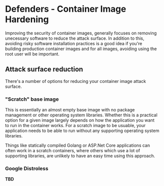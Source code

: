 # Defenders - Container Image Hardening

Improving the security of container images, generally focuses on removing unecessary software to reduce the attack surface. In addition to this, avoiding risky software installation practices is a good idea if you're building production container images and for all images, avoiding using the root user will be important.

## Attack surface reduction

There's a number of options for reducing your container image attack surface.

### "Scratch" base image

This is essentially an almost empty base image with no package management or other operating system libraries. Whether this is a practical option for a given image largely depends on how the application you want to run in the container works. For a scratch image to be usuable, your application needs to be able to run without any supporting operating system libraries.

Things like statically compiled Golang or ASP.Net Core applications can often work in a scratch containers, where others which use a lot of supporting libraries, are unlikely to have an easy time using this approach.

### Google Distroless

**TBD**